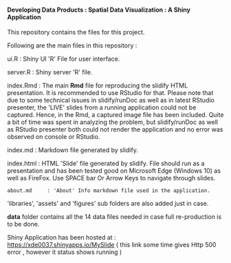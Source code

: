 
   #### Developing Data Products : Spatial Data Visualization : A Shiny Application
   
   This repository contains the files for this project.
   
   Following are the main files in this repository :
   
   ui.R                 : Shiny UI 'R' File for user interface.
   
   server.R             : Shiny server 'R' file.
   
   index.Rmd     :  The main **Rmd** file for reproducing the slidify HTML presentation.
                    It is recommended to use RStudio for that. Please note that due to some technical issues
					in slidify/runDoc as well as in latest RStudio presenter, the 'LIVE' slides from
					a running application could not be captured. Hence, in the Rmd, a captured image
					file has been included. Quite a bit of time was spent in analyzing the problem, but
					slidify/runDoc as well as RStudio presenter both could not render the application
					and no error was observed on console or RStudio.
   
   index.md      :  Markdown file generated by slidify.
   
   index.html    : HTML 'Slide' file generated by slidify. File should run as a presentation and has been
                   tested good on Microsoft Edge (Windows 10) as well as FireFox.
				   Use SPACE bar Or Arrow Keys to navigate through slides.
				   
	about.md     : 'About' Info markdown file used in the application.
   
   'libraries', 'assets' and 'figures' sub folders are also added just in case.
   
   **data** folder contains all the 14 data files needed in case full re-production is to be done.
   
   Shiny Application has been hosted at :  https://xde0037.shinyapps.io/MySlide
   ( this link some time gives Http 500 error , however it status shows running )

